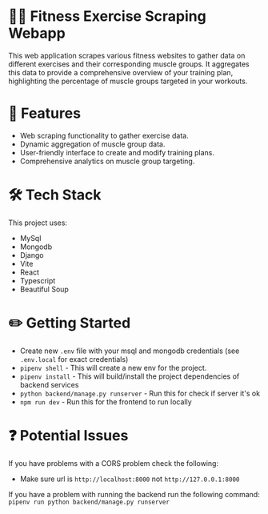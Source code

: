 # 🏋️‍♂️ Fitness Exercise Scraping Webapp
This web application scrapes various fitness websites to gather data on different exercises and their corresponding muscle groups. It aggregates this data to provide a comprehensive overview of your training plan, highlighting the percentage of muscle groups targeted in your workouts.

# 🌟 Features
- Web scraping functionality to gather exercise data.
- Dynamic aggregation of muscle group data.
- User-friendly interface to create and modify training plans.
- Comprehensive analytics on muscle group targeting.

# 🛠️ Tech Stack
This project uses:
- MySql
- Mongodb
- Django
- Vite
- React
- Typescript
- Beautiful Soup

# ✏️ Getting Started

- Create new `.env` file with your msql and mongodb credentials (see `.env.local` for exact credentials)
- `pipenv shell` - This will create a new env for the project.
- `pipenv install` - This will build/install the project dependencies of backend services
- `python backend/manage.py runserver` - Run this for check if server it's ok
- `npm run dev` - Run this for the frontend to run locally

# ❓ Potential Issues
If you have problems with a CORS problem check the following:
- Make sure url is `http://localhost:8000` not `http://127.0.0.1:8000`

If you have a problem with running the backend run the following command:
```pipenv run python backend/manage.py runserver```
